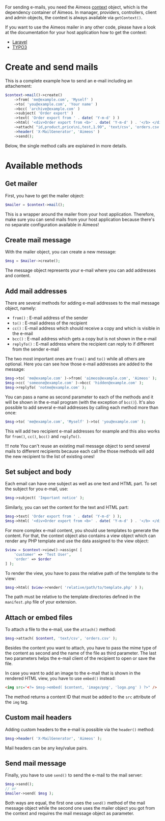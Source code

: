 For sending e-mails, you need the Aimeos [context](context.md) object, which is the dependency container of Aimeos. In manager, providers, controllers, client and admin objects, the context is always available via `getContext()`.

If you want to use the Aimeos mailer in any other code, please have a look at the documentation for your host application how to get the context:

* [Laravel](../laravel/extend.md#extend-aimeos)
* [TYPO3](../typo3/extend.md#aimeos-objects)

# Create and send mails

This is a complete example how to send an e-mail including an attachement:

```php
$context->mail()->create()
	->from( 'me@example.com', 'Myself' )
	->to( 'you@example.com', 'Your name' )
	->bcc( 'archive@example.com' )
	->subject( 'Order export' )
	->text( 'Order export from ' . date( 'Y-m-d' ) )
	->html( '<div>Order export from <b>' . date( 'Y-m-d' ) . '</b> </div>' )
	->attach( "id,product,price\ni,test,1.99", 'text/csv', 'orders.csv' )
	->header( 'X-MailGenerator', 'Aimeos' )
	->send();
```

Below, the single method calls are explained in more details.

# Available methods

## Get mailer

First, you have to get the mailer object:

```php
$mailer = $context->mail();
```

This is a wrapper around the mailer from your host application. Therefore, make sure you can send mails from your host application because there's no separate configuration available in Aimeos!

## Create mail message

With the mailer object, you can create a new message:

```php
$msg = $mailer->create();
```

The message object represents your e-mail where you can add addresses and content.

## Add mail addresses

There are several methods for adding e-mail addresses to the mail message object, namely:

* `from()` : E-mail address of the sender
* `to()` : E-mail address of the recipient
* `cc()` : E-mail address which should receive a copy and which is visible in the e-mail
* `bcc()` : E-mail address which gets a copy but is not shown in the e-mail
* `replyTo()` : E-mail address where the recipient can reply to if different from the sender e-mail

The two most important ones are `from()` and `to()` while all others are optional.
Here you can see how those e-mail addresses are added to the message:

```php
$msg->to( 'me@example.com' )->from( 'aimeos@example.com', 'Aimeos' );
$msg->cc( 'someone@example.com' )->bcc( 'hidden@example.com' );
$msg->replyTo( 'notme@example.com' );
```

You can pass a name as second parameter to each of the methods and it will be shown in the e-mail program (with the exception of `bcc()`). It's also possible to add several e-mail addresses by calling each method more than once:

```php
$msg->to( 'me@example.com', 'Myself' )->to( 'you@example.com' );
```

This will add two recipient e-mail addresses for example and this also works for `from()`, `cc()`, `bcc()` and `replyTo()`.

!!! note
    You can't reuse an existing mail message object to send several mails to different recipients because each call the those methods will add the new recipient to the list of existing ones!

## Set subject and body

Each email can have one subject as well as one text and HTML part. To set the subject for you e-mail, use:

```php
$msg->subject( 'Important notice' );
```

Similarly, you can set the content for the text and HTML part:

```php
$msg->text( 'Order export from ' . date( 'Y-m-d' ) );
$msg->html( '<div>Order export from <b>' . date( 'Y-m-d' ) . '</b> </div>' );
```

For more complex e-mail content, you should use templates to generate the content. For that, the context object also contains a view object which can render any PHP template and use the data assigned to the view object:

```php
$view = $context->view()->assign( [
	'customer' => 'Test User',
	'order' => $order
] );
```

To render the view, you have to pass the relative path of the template to the view:

```php
$msg->html( $view->render( 'relative/path/to/template.php' ) );
```

The path must be relative to the template directories defined in the `manifest.php` file of your extension.

## Attach or embed files

To attach a file to the e-mail, use the `attach()` method:

```php
$msg->attach( $content, 'text/csv', 'orders.csv' );
```

Besides the content you want to attach, you have to pass the mime type of the content as second and the name of the file as third parameter. The last two parameters helps the e-mail client of the recipient to open or save the file.

In case you want to add an image to the e-mail that is shown in the rendered HTML view, you have to use `embed()` instead:

```html
<img src="<?= $msg->embed( $content, 'image/png', 'logo.png' ) ?>" />
```

The method returns a content ID that must be added to the `src` attribute of the `img` tag.

## Custom mail headers

Adding custom headers to the e-mail is possible via the `header()` method:

```php
$msg->header( 'X-MailGenerator', 'Aimeos' );
```

Mail headers can be any key/value pairs.

## Send mail message

Finally, you have to use `send()` to send the e-mail to the mail server:

```php
$msg->send();
// or
$mailer->send( $msg );
```

Both ways are equal, the first one uses the `send()` method of the mail message object while the second one uses the mailer object you got from the context and requires the mail message object as parameter.
